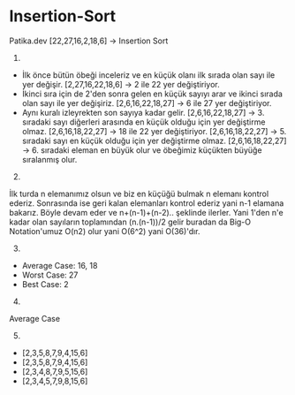 # Insertion-Sort
Patika.dev
[22,27,16,2,18,6] -> Insertion Sort

1.
- İlk önce bütün öbeği inceleriz ve en küçük olanı ilk sırada olan sayı ile yer değişir.
  [2,27,16,22,18,6] -> 2 ile 22 yer değiştiriyor.
- İkinci sıra için de 2'den sonra gelen en küçük sayıyı arar ve ikinci sırada olan sayı ile yer değişiriz.
  [2,6,16,22,18,27] -> 6 ile 27 yer değiştiriyor.
- Aynı kuralı izleyrekten son sayıya kadar gelir.
  [2,6,16,22,18,27] -> 3. sıradaki sayı diğerleri arasında en küçük olduğu için yer değiştirme olmaz.
  [2,6,16,18,22,27] -> 18 ile 22 yer değiştiriyor.
  [2,6,16,18,22,27] -> 5. sıradaki sayı en küçük olduğu için yer değiştirme olmaz.
  [2,6,16,18,22,27] -> 6. sıradaki eleman en büyük olur ve öbeğimiz küçükten büyüğe sıralanmış olur.

2.
İlk turda n elemanımız olsun ve biz en küçüğü bulmak n elemanı kontrol ederiz. Sonrasında ise geri kalan elemanları kontrol ederiz yani n-1 elamana bakarız. Böyle devam eder ve n+(n-1)+(n-2).. şeklinde ilerler. Yani 1'den n'e kadar olan sayıların toplamından (n.(n-1))/2 gelir buradan da Big-O Notation'umuz O(n2) olur yani O(6^2) yani O(36)'dır.

3.
- Average Case: 16, 18
- Worst Case: 27
- Best Case: 2

4.
Average Case

5.
- [2,3,5,8,7,9,4,15,6]
- [2,3,5,8,7,9,4,15,6]
- [2,3,4,8,7,9,5,15,6]
- [2,3,4,5,7,9,8,15,6]
